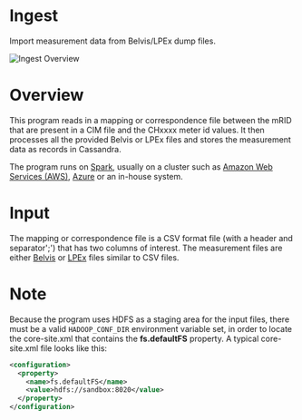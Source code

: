 Ingest
======

Import measurement data from Belvis/LPEx dump files.

![Ingest Overview](https://rawgit.com/derrickoswald/CIMApplication/master/Ingest/img/Ingest.svg "Overview diagram")

# Overview

This program reads in a mapping or correspondence file between the mRID that are present in a CIM file and
the CHxxxx meter id values. It then processes all the provided Belvis or LPEx files and stores the measurement data
as records in Cassandra.

The program runs on [Spark](https://spark.apache.org), usually on a cluster such as
[Amazon Web Services (AWS)](https://aws.amazon.com), [Azure](https://docs.microsoft.com/en-us/azure) or
an in-house system.

# Input

The mapping or correspondence file is a CSV format file (with a header and separator';') that has two columns of interest.
The measurement files are either [Belvis](http://www.kisters.com.au/belvis_modules.html)
or [LPEx](http://www.meks.org/produkte/meks-controlcenter/meks-zusatzmodule/meks-controlcenterlpex.html) files
similar to CSV files.

# Note

Because the program uses HDFS as a staging area for the input files, there must be a valid `HADOOP_CONF_DIR`
environment variable set, in order to locate the core-site.xml that contains the **fs.defaultFS** property.
A typical core-site.xml file looks like this:
```xml
<configuration>
  <property>
    <name>fs.defaultFS</name>
    <value>hdfs://sandbox:8020</value>
  </property>
</configuration>
```